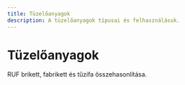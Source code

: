 ```yaml
---
title: Tüzelőanyagok
description: A tüzelőanyagok típusai és felhasználásuk.
---
```


# Tüzelőanyagok

RUF brikett, fabrikett és tűzifa összehasonlítása.
